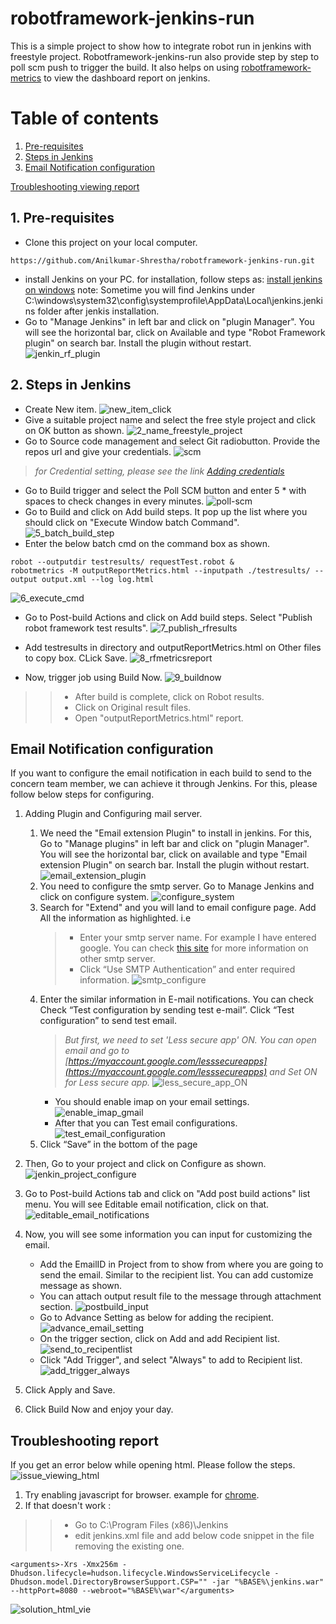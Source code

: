 # robotframework-jenkins-run
This is a simple project to show how to integrate robot run in jenkins with freestyle project. Robotframework-jenkins-run also provide step by step to poll scm push to trigger the build.
It also helps on using [robotframework-metrics](https://pypi.org/project/robotframework-metrics/) to view the dashboard report on jenkins.

# Table of contents
1. [Pre-requisites](#preRequisites)
2. [Steps in Jenkins](#jenkinsStep)
3. [Email Notification configuration](#emailnotification)

[Troubleshooting viewing report](#Troubleshoot_viewreport)

## 1. Pre-requisites <a name="preRequisites"></a>
* Clone this project on your local computer.
```
https://github.com/Anilkumar-Shrestha/robotframework-jenkins-run.git
```
* install Jenkins on your PC. for installation, follow steps as: [install jenkins on windows](https://dzone.com/articles/how-to-install-jenkins-on-windows) note: Sometime you will find Jenkins under C:\windows\system32\config\systemprofile\AppData\Local\jenkins\.jenkins folder after jenkis installation.
* Go to "Manage Jenkins" in left bar and click on "plugin Manager". You will see the horizontal bar, click on Available and type "Robot Framework plugin" on search bar. Install the plugin without restart.
 ![jenkin_rf_plugin](./ss/jenkin_rf_plugin.jpg)

## 2. Steps in Jenkins <a name="jenkinsStep"></a>

* Create New item.
![new_item_click](./ss/new_item_click.jpg)
* Give a suitable project name and select the free style project and click on OK button as shown.
![2_name_freestyle_project](./ss/2_name_freestyle_project.jpg)
* Go to Source code management and select Git radiobutton. Provide the repos url and give your credentials.
![scm](./ss/3_scm.jpg)
> *for Credential setting, please see the link [Adding credentials](https://www.jenkins.io/doc/book/using/using-credentials/)*
* Go to Build trigger and select the Poll SCM button and enter 5 * with spaces to check changes in every minutes.
![poll-scm](./ss/4_poll-scm.jpg)
* Go to Build and click on Add build steps. It pop up the list where you should click on "Execute Window batch Command".
![5_batch_build_step](./ss/5_batch_build_step.jpg)
* Enter the below batch cmd on the command box as shown.
```
robot --outputdir testresults/ requestTest.robot &
robotmetrics -M outputReportMetrics.html --inputpath ./testresults/ --output output.xml --log log.html
```
![6_execute_cmd](./ss/6_execute_cmd.jpg)
* Go to Post-build Actions and click on Add build steps. Select "Publish robot framework test results".
![7_publish_rfresults](./ss/7_publish_rfresults.jpg)
* Add testresults in directory and outputReportMetrics.html on Other files to copy box. CLick Save.
![8_rfmetricsreport](./ss/8_rfmetricsreport.jpg)

* Now, trigger job using Build Now.
![9_buildnow](./ss/9_buildnow.jpg)
> > * After build is complete, click on Robot results.
> > * Click on Original result files.
> > * Open "outputReportMetrics.html" report.


## Email Notification configuration <a name="emailnotification"></a>
If you want to configure the email notification in each build to send to the concern team member, we can achieve it through Jenkins.
For this, please follow below steps for configuring.

1. Adding Plugin and Configuring mail server.
    1.    We need the "Email extension Plugin" to install in jenkins. For this, Go to "Manage plugins" in left bar and click on "plugin Manager". You will see the horizontal bar, click on available and type "Email extension Plugin" on search bar. Install the plugin without restart.
     ![email_extension_plugin](./ss/email_extension_plugin.jpg)
    2.    You need to configure the smtp server. Go to Manage Jenkins and click on configure system.
     ![configure_system](./ss/configure_system.jpg)
    3.    Search for "Extend" and you will land to email configure page. Add All the information as highlighted. i.e
            > * Enter your smtp server name. For example I have entered google. You can check [this site](https://www.arclab.com/en/kb/email/list-of-smtp-and-pop3-servers-mailserver-list.html) for more information on other smtp server.
            > *  Click “Use SMTP Authentication” and enter required information.
        ![smtp_configure](./ss/smtp_configure.jpg)
    4.    Enter the similar information in E-mail notifications. You can check Check “Test configuration by sending test e-mail”. Click “Test configuration” to send test email.
            > *But first, we need to set 'Less secure app' ON. You can open email and go to [https://myaccount.google.com/lesssecureapps](https://myaccount.google.com/lesssecureapps) and Set ON for Less secure app.*
        ![less_secure_app_ON](./ss/less_secure_app_ON.jpg)
            * You should enable imap on your email settings.
             ![enable_imap_gmail](./ss/enable_imap_gmail.jpg)
            * After that you can Test email configurations.
        ![test_email_configuration](./ss/test_email_configuration.jpg)
    5.    Click “Save” in the bottom of the page

2. Then, Go to your project and click on Configure as shown.
![jenkin_project_configure](./ss/jenkin_project_configure.jpg)

3. Go to Post-build Actions tab and click on "Add post build actions" list menu. You will see Editable email notification, click on that.
![editable_email_notifications](./ss/editable_email_notifications.jpg)

4. Now, you will see some information you can input for customizing the email.
    * Add the EmailID in Project from to show from where you are going to send the email. Similar to the recipient list.
    You can add customize message as shown.
    * You can attach output result file to the message through attachment section.
    ![postbuild_input](./ss/postbuild_input.jpg)
    * Go to Advance Setting as below for adding the recipient.                                                                                  
    ![advance_email_setting](./ss/advance_email_setting.jpg)
    * On the trigger section, click on Add and add Recipient list.
    ![send_to_recipentlist](./ss/send_to_recipentlist.jpg)
    * Click "Add Trigger", and select "Always" to add to Recipient list.
    ![add_trigger_always](./ss/add_trigger_always.jpg)
                                                                                                                                                                       
5. Click Apply and Save.
6. Click Build Now and enjoy your day.


## Troubleshooting report <a name="Troubleshoot_viewreport"></a>
If you get an error below while opening html. Please follow the steps.
![issue_viewing_html](./ss/issue_viewing_html.jpg)

1. Try enabling javascript for browser. example for [chrome](https://support.google.com/adsense/answer/12654?hl=en). 
2. If that doesn't work :
> > * Go to C:\Program Files (x86)\Jenkins
> > * edit jenkins.xml file and add below code snippet in the file removing the existing one. 
```
<arguments>-Xrs -Xmx256m -Dhudson.lifecycle=hudson.lifecycle.WindowsServiceLifecycle -Dhudson.model.DirectoryBrowserSupport.CSP="" -jar "%BASE%\jenkins.war" --httpPort=8080 --webroot="%BASE%\war"</arguments>
```
![solution_html_vie](./ss/solution_html_view.jpg)
